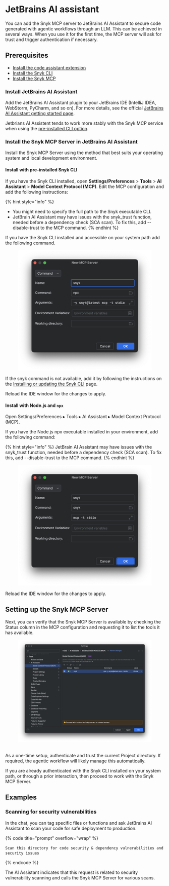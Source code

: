 # JetBrains AI assistant

You can add the Snyk MCP server to JetBrains AI Assistant to secure code generated with agentic workflows through an LLM. This can be achieved in several ways. When you use it for the first time, the MCP server will ask for trust and trigger authentication if necessary.

## Prerequisites

* [Install the code assistant extension](jetbrains-ai-assistant.md#install-jetbrains-ai-assistant)
* [Install the Snyk CLI](../../../developer-tools/snyk-cli/install-or-update-the-snyk-cli/)
* [Install the Snyk MCP](jetbrains-ai-assistant.md#install-the-snyk-mcp-server-in-jetbrains-ai-assistant)

### Install JetBrains AI Assistant

Add the JetBrains AI Assistant plugin to your JetBrains IDE (IntelliJ IDEA, WebStorm, PyCharm, and so on). For more details, see the official [JetBrains AI Assistant getting started page](https://www.jetbrains.com/help/ai-assistant/getting-started-with-ai-assistant.html).

Jetbrians AI Assistent tends to work more stably with the Snyk MCP service when using the [pre-installed CLI option](https://docs.google.com/document/d/1IfJ6dj6cEEvASoMKxg321IT3y2VkluP0juI_hHuDlJU/edit?tab=t.0#heading=h.nu8pk2tv8p88).

### Install the Snyk MCP Server in JetBrains AI Assistant

Install the Snyk MCP Server using the method that best suits your operating system and local development environment.

#### Install with pre-installed Snyk CLI

If you have the Snyk CLI installed, open **Settings/Preferences** > **Tools** > **AI Assistant** > **Model Context Protocol (MCP)**. Edit the MCP configuration and add the following instructions:

{% hint style="info" %}
* You might need to specify the full path to the Snyk executable CLI.
* JetBrain AI Assistant may have issues with the snyk\_trust function, needed before a dependency check (SCA scan). To fix this, add --disable-trust to the MCP command.
{% endhint %}

If you have the Snyk CLI installed and accessible on your system path add the following command.

<figure><img src="../../../.gitbook/assets/image1 (1).png" alt=""><figcaption></figcaption></figure>

If the snyk command is not available, add it by following the instructions on the [Installing or updating the Snyk CLI](../../../developer-tools/snyk-cli/install-or-update-the-snyk-cli/) page.

Reload the IDE window for the changes to apply.

#### Install with Node.js and `npx`

Open Settings/Preferences ▸ Tools ▸ AI Assistant ▸ Model Context Protocol (MCP).

If you have the Node.js npx executable installed in your environment, add the following command:

{% hint style="info" %}
JetBrain AI Assistant may have issues with the snyk\_trust function, needed before a dependency check (SCA scan). To fix this, add --disable-trust to the MCP command.
{% endhint %}

<figure><img src="../../../.gitbook/assets/image2 (1).png" alt=""><figcaption></figcaption></figure>

Reload the IDE window for the changes to apply.

## Setting up the Snyk MCP Server

Next, you can verify that the Snyk MCP Server is available by checking the Status column in the MCP configuration and requesting it to list the tools it has available.

<figure><img src="../../../.gitbook/assets/image3 (2).png" alt=""><figcaption></figcaption></figure>

\
As a one-time setup, authenticate and trust the current Project directory. If required, the agentic workflow will likely manage this automatically.

If you are already authenticated with the Snyk CLI installed on your system path, or through a prior interaction, then proceed to work with the Snyk MCP Server.

## Examples

### Scanning for security vulnerabilities

In the chat, you can tag specific files or functions and ask JetBrains AI Assistant to scan your code for safe deployment to production.

{% code title="prompt" overflow="wrap" %}
```
Scan this directory for code security & dependency vulnerabilities and security issues
```
{% endcode %}

The AI Assistant indicates that this request is related to security vulnerability scanning and calls the Snyk MCP Server for various scans.

